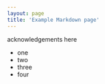 ```yaml
---
layout: page
title: 'Example Markdown page'
---
```


acknowledgements here

- one
- two
- three
- four
